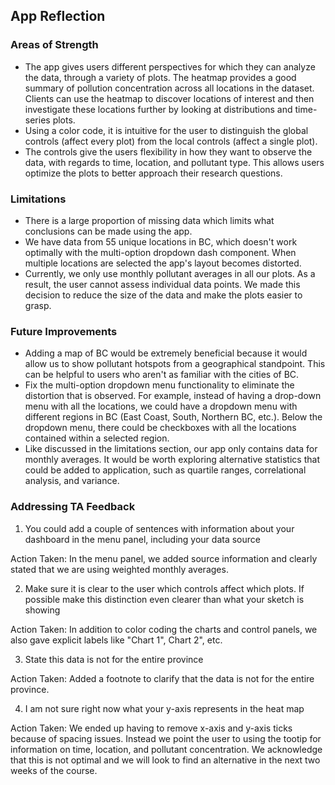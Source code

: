 ## App Reflection

### Areas of Strength
- The app gives users different perspectives for which they can analyze the data, through a variety of plots. The heatmap provides a good summary of pollution concentration across all locations in the dataset. Clients can use the heatmap to discover locations of interest and then investigate these locations further by looking at distributions and time-series plots.
- Using a color code, it is intuitive for the user to distinguish the global controls (affect every plot) from the local controls (affect a single plot).
- The controls give the users flexibility in how they want to observe the data, with regards to time, location, and pollutant type. This allows users optimize the plots to better approach their research questions.

### Limitations
- There is a large proportion of missing data which limits what conclusions can be made using the app.
- We have data from 55 unique locations in BC, which doesn't work optimally with the multi-option dropdown dash component. When multiple locations are selected the app's layout becomes distorted.
- Currently, we only use monthly pollutant averages in all our plots. As a result, the user cannot assess individual data points. We made this decision to reduce the size of the data and make the plots easier to grasp.

### Future Improvements
- Adding a map of BC would be extremely beneficial because it would allow us to show pollutant hotspots from a geographical standpoint. This can be helpful to users who aren't as familiar with the cities of BC.
- Fix the multi-option dropdown menu functionality to eliminate the distortion that is observed. For example, instead of having a drop-down menu with all the locations, we could have a dropdown menu with different regions in BC (East Coast, South, Northern BC, etc.). Below the dropdown menu, there could be checkboxes with all the locations contained within a selected region.
- Like discussed in the limitations section, our app only contains data for monthly averages. It would be worth exploring alternative statistics that could be added to application, such as quartile ranges, correlational analysis, and variance.

### Addressing TA Feedback

1. You could add a couple of sentences with information about your dashboard in the menu panel, including your data source

Action Taken: In the menu panel, we added source information and clearly stated that we are using weighted monthly averages.

2. Make sure it is clear to the user which controls affect which plots. If possible make this distinction even clearer than what your sketch is showing

Action Taken: In addition to color coding the charts and control panels, we also gave explicit labels like "Chart 1", Chart 2", etc.

3. State this data is not for the entire province

Action Taken: Added a footnote to clarify that the data is not for the entire province.

4. I am not sure right now what your y-axis represents in the heat map

Action Taken: We ended up having to remove x-axis and y-axis ticks because of spacing issues. Instead we point the user to using the tootip for information on time, location, and pollutant concentration. We acknowledge that this is not optimal and we will look to find an alternative in the next two weeks of the course.